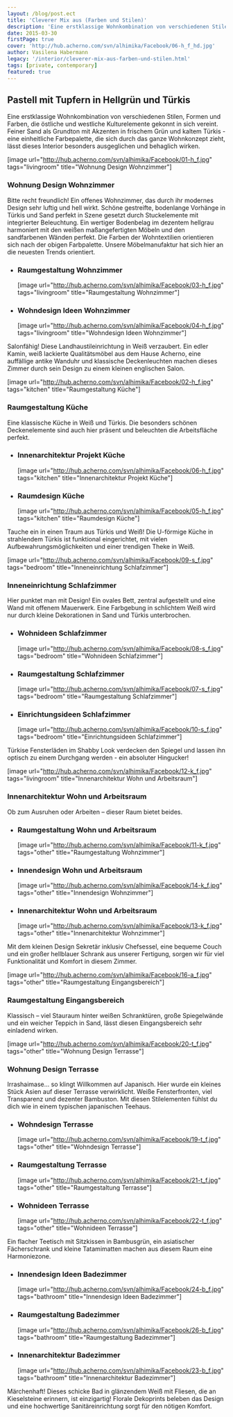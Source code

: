 ```yaml
---
layout: /blog/post.ect
title: 'Cleverer Mix aus (Farben und Stilen)'
description: 'Eine erstklassige Wohnkombination von verschiedenen Stilen, Formen und Farben, die östliche und westliche Kulturelemente gekonnt in sich vereint. Feiner Sand als Grundton mit Akzenten in frischem Grün und kaltem Türkis - eine einheitliche Farbepalette, die sich durch das ganze Wohnkonzept zieht, lässt dieses Interior besonders ausgeglichen und behaglich wirken.'
date: 2015-03-30
firstPage: true
cover: 'http://hub.acherno.com/svn/alhimika/Facebook/06-h_f_hd.jpg'
author: Vasilena Habermann
legacy: '/interior/cleverer-mix-aus-farben-und-stilen.html'
tags: [private, contemporary]
featured: true
---
```

## Pastell mit **Tupfern in Hellgrün und Türkis**
Eine erstklassige Wohnkombination von verschiedenen Stilen, Formen und Farben, die östliche und westliche Kulturelemente gekonnt in sich vereint. Feiner Sand als Grundton mit Akzenten in frischem Grün und kaltem Türkis - eine einheitliche Farbepalette, die sich durch das ganze Wohnkonzept zieht, lässt dieses Interior besonders ausgeglichen und behaglich wirken.

[image url="http://hub.acherno.com/svn/alhimika/Facebook/01-h_f.jpg" tags="livingroom" title="Wohnung Design Wohnzimmer"]
### Wohnung Design **Wohnzimmer**

Bitte recht freundlich! Ein offenes Wohnzimmer, das durch ihr modernes Design sehr luftig und hell wirkt.  Schöne gestreifte, bodenlange Vorhänge in Türkis und Sand perfekt in Szene gesetzt durch Stuckelemente mit integrierter Beleuchtung. Ein wertiger Bodenbelag im dezentem hellgrau harmoniert mit den weißen maßangefertigten Möbeln und den sandfarbenen Wänden perfekt. Die Farben der Wohntextilien orientieren sich nach der obigen Farbpalette. Unsere Möbelmanufaktur hat sich hier an die neuesten Trends orientiert.

-   ### Raumgestaltung **Wohnzimmer**
    [image url="http://hub.acherno.com/svn/alhimika/Facebook/03-h_f.jpg" tags="livingroom" title="Raumgestaltung Wohnzimmer"]
-   ### Wohndesign Ideen **Wohnzimmer**
    [image url="http://hub.acherno.com/svn/alhimika/Facebook/04-h_f.jpg" tags="livingroom" title="Wohndesign Ideen Wohnzimmer"]

Salonfähig! Diese Landhaustileinrichtung in Weiß verzaubert. Ein edler Kamin, weiß lackierte Qualitätsmöbel aus dem Hause Acherno, eine auffällige antike Wanduhr und klassische Deckenleuchten machen dieses Zimmer durch sein Design zu einem kleinen englischen Salon.

[image url="http://hub.acherno.com/svn/alhimika/Facebook/02-h_f.jpg" tags="kitchen" title="Raumgestaltung Küche"]
### Raumgestaltung **Küche**

Eine klassische Küche in Weiß und Türkis. Die besonders schönen Deckenelemente sind auch hier präsent und beleuchten die Arbeitsfläche perfekt. 

-   ### Innenarchitektur Projekt **Küche**
    [image url="http://hub.acherno.com/svn/alhimika/Facebook/06-h_f.jpg" tags="kitchen" title="Innenarchitektur Projekt Küche"]
-   ### Raumdesign **Küche**
    [image url="http://hub.acherno.com/svn/alhimika/Facebook/05-h_f.jpg" tags="kitchen" title="Raumdesign Küche"]

Tauche ein in einen Traum aus Türkis und Weiß! Die U-förmige Küche in strahlendem Türkis ist funktional eingerichtet, mit vielen Aufbewahrungsmöglichkeiten und einer trendigen Theke in Weiß. 

[image url="http://hub.acherno.com/svn/alhimika/Facebook/09-s_f.jpg" tags="bedroom" title="Inneneinrichtung Schlafzimmer"]
### Inneneinrichtung **Schlafzimmer**

Hier punktet man mit Design! Ein ovales Bett, zentral aufgestellt und eine Wand mit offenem Mauerwerk. Eine Farbgebung in schlichtem Weiß wird nur durch kleine Dekorationen in Sand und Türkis unterbrochen.

-   ### Wohnideen **Schlafzimmer**
    [image url="http://hub.acherno.com/svn/alhimika/Facebook/08-s_f.jpg" tags="bedroom" title="Wohnideen Schlafzimmer"]
-   ### Raumgestaltung **Schlafzimmer**
    [image url="http://hub.acherno.com/svn/alhimika/Facebook/07-s_f.jpg" tags="bedroom" title="Raumgestaltung Schlafzimmer"]
-   ### Einrichtungsideen **Schlafzimmer**
    [image url="http://hub.acherno.com/svn/alhimika/Facebook/10-s_f.jpg" tags="bedroom" title="Einrichtungsideen Schlafzimmer"]
 
Türkise Fensterläden im Shabby Look verdecken den Spiegel und lassen ihn optisch zu einem Durchgang werden -  ein absoluter Hingucker!

[image url="http://hub.acherno.com/svn/alhimika/Facebook/12-k_f.jpg" tags="livingroom" title="Innenarchitektur Wohn und Arbeitsraum"]
### Innenarchitektur **Wohn und Arbeitsraum**

Ob zum Ausruhen oder Arbeiten – dieser Raum bietet beides.

-   ### Raumgestaltung **Wohn und Arbeitsraum**
    [image url="http://hub.acherno.com/svn/alhimika/Facebook/11-k_f.jpg" tags="other" title="Raumgestaltung Wohnzimmer"]
-   ### Innendesign **Wohn und Arbeitsraum**
    [image url="http://hub.acherno.com/svn/alhimika/Facebook/14-k_f.jpg" tags="other" title="Innendesign Wohnzimmer"]
-   ### Innenarchitektur **Wohn und Arbeitsraum**
    [image url="http://hub.acherno.com/svn/alhimika/Facebook/13-k_f.jpg" tags="other" title="Innenarchitektur Wohnzimmer"]

Mit dem kleinen Design Sekretär inklusiv Chefsessel, eine bequeme Couch und ein großer hellblauer Schrank aus unserer Fertigung, sorgen wir für viel Funktionalität und Komfort in diesem Zimmer.

[image url="http://hub.acherno.com/svn/alhimika/Facebook/16-a_f.jpg" tags="other" title="Raumgestaltung Eingangsbereich"]
### Raumgestaltung **Eingangsbereich**

Klassisch – viel Stauraum hinter weißen Schranktüren, große Spiegelwände und ein weicher Teppich in Sand, lässt diesen Eingangsbereich sehr einladend wirken.

[image url="http://hub.acherno.com/svn/alhimika/Facebook/20-t_f.jpg" tags="other" title="Wohnung Design Terrasse"]
### Wohnung Design **Terrasse**

Irrashaimase... so klingt Willkommen auf Japanisch. Hier wurde ein kleines Stück Asien auf dieser Terrasse verwirklicht.  Weiße Fensterfronten, viel Transparenz und dezenter Bambuston. Mit diesen Stilelementen fühlst du dich wie in einem typischen japanischen Teehaus. 

-   ### Wohndesign **Terrasse**
    [image url="http://hub.acherno.com/svn/alhimika/Facebook/19-t_f.jpg" tags="other" title="Wohndesign Terrasse"]
-   ### Raumgestaltung **Terrasse**
    [image url="http://hub.acherno.com/svn/alhimika/Facebook/21-t_f.jpg" tags="other" title="Raumgestaltung Terrasse"]
-   ### Wohnideen **Terrasse**
    [image url="http://hub.acherno.com/svn/alhimika/Facebook/22-t_f.jpg" tags="other" title="Wohnideen Terrasse"]

Ein flacher Teetisch mit Sitzkissen in Bambusgrün, ein asiatischer Fächerschrank und kleine Tatamimatten machen aus diesem Raum eine Harmoniezone.

-   ### Innendesign Ideen **Badezimmer**
    [image url="http://hub.acherno.com/svn/alhimika/Facebook/24-b_f.jpg" tags="bathroom" title="Innendesign Ideen Badezimmer"]
-   ### Raumgestaltung **Badezimmer**
    [image url="http://hub.acherno.com/svn/alhimika/Facebook/26-b_f.jpg" tags="bathroom" title="Raumgestaltung Badezimmer"]
-   ### Innenarchitektur **Badezimmer**
    [image url="http://hub.acherno.com/svn/alhimika/Facebook/23-b_f.jpg" tags="bathroom" title="Innenarchitektur Badezimmer"]

Märchenhaft! Dieses schicke Bad in glänzendem Weiß mit Fliesen, die an Kieselsteine erinnern, ist einzigartig! Florale Dekoprints beleben das Design und eine hochwertige Sanitäreinrichtung sorgt für den nötigen Komfort.